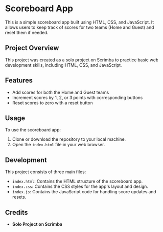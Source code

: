 # Scoreboard App

This is a simple scoreboard app built using HTML, CSS, and JavaScript. It allows users to keep track of scores for two teams (Home and Guest) and reset them if needed.

## Project Overview

This project was created as a solo project on Scrimba to practice basic web development skills, including HTML, CSS, and JavaScript.

## Features

- Add scores for both the Home and Guest teams
- Increment scores by 1, 2, or 3 points with corresponding buttons
- Reset scores to zero with a reset button

## Usage

To use the scoreboard app:
1. Clone or download the repository to your local machine.
2. Open the `index.html` file in your web browser.

## Development

This project consists of three main files:
- `index.html`: Contains the HTML structure of the scoreboard app.
- `index.css`: Contains the CSS styles for the app's layout and design.
- `index.js`: Contains the JavaScript code for handling score updates and resets.

## Credits

- **Solo Project on Scrimba**
